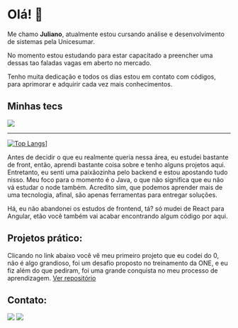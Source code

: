
# Olá! 👋 

<div>
  <p>Me chamo <b>Juliano</b>, atualmente estou cursando análise e desenvolvimento de sistemas pela Unicesumar.</p>
  <p>No momento estou estudando para estar capacitado a preencher uma dessas tao faladas vagas em aberto no mercado.</p>
  <p>Tenho muita dedicação e todos os dias estou em contato com códigos, para aprimorar e adquirir cada vez mais conhecimentos.</p>
</div>

<h2>Minhas tecs</h2>

<p>
  <img src="https://skillicons.dev/icons?i=git,java,spring,angular,typescript,javascript,html,css" />
</p>

<hr>

[![Top Langs](https://github-readme-stats.vercel.app/api/top-langs/?username=julianosouzza90)](https://github.com/anuraghazra/github-readme-stats)]
<div style="display: inline_block">
  <p>Antes de decidir o que eu realmente queria nessa área, eu estudei bastante de front, então, aprendi bastante coisa sobre e tenho alguns projetos aqui.
    Entretanto, eu senti uma paixãozinha pelo backend e estou apostando tudo nisso.
    Meu foco para o momento é o Java, o que não significa que eu não vá estudar o node também. Acredito sim, que podemos aprender mais de uma tecnologia, afinal, são apenas ferramentas para entregar soluções.
  </p>
  <p>Há, eu não abandonei os estudos de frontend, tá? só mudei de React para Angular, etão você também vai acabar encontrando algum código por aqui.</p>
  
</div>
<h2>Projetos prático:</h2>
Clicando no link abaixo você vê meu primeiro projeto que eu codei do 0, não é algo grandioso, foi um desafio proposto no treinamento da ONE, e eu fiz além do que pediram, foi uma grande conquista no meu processo de  aprendizagem.
<a href="https://github.com/julianosouzza90/desafio_alura_forum">Ver repositório</a>
<div> 



  
  <h2>Contato:</h2>
<a href="[https://www.linkedin.com/in/calebesg](https://www.linkedin.com/in/juliano-souza-60b2b6232/)" target="_blank"><img src="https://img.shields.io/badge/-LinkedIn-%230077B5?style=for-the-badge&logo=linkedin&logoColor=white" target="_blank"></a> 
  <a href = "mailto:souzza.s1990@gmail.com"><img src="https://img.shields.io/badge/-Gmail-db4a39?style=for-the-badge&logo=gmail&logoColor=white" target="_blank"></a>
</div>
